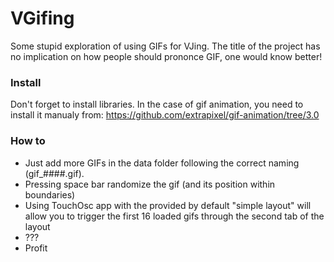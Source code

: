 # VGifing
Some stupid exploration of using GIFs for VJing. The title of the project has no implication on how people should prononce GIF, one would know better! 

### Install
Don't forget to install libraries. In the case of gif animation, you need to install it manualy from: https://github.com/extrapixel/gif-animation/tree/3.0

### How to
  * Just add more GIFs in the data folder following the correct naming (gif_####.gif).
  * Pressing space bar randomize the gif (and its position within boundaries)
  * Using TouchOsc app with the provided by default "simple layout" will allow you to trigger the first 16 loaded gifs through the second tab of the layout
  * ???
  * Profit
